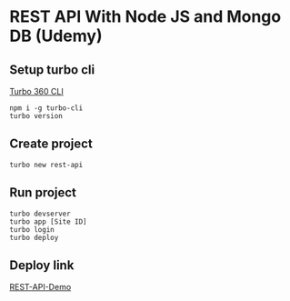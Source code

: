 # REST API With Node JS and Mongo DB (Udemy)

## Setup turbo cli
[Turbo 360 CLI](https://www.turbo360.co/feed)
```
npm i -g turbo-cli
turbo version
```
## Create project
```
turbo new rest-api
```

## Run project
```
turbo devserver
turbo app [Site ID]
turbo login
turbo deploy
```

## Deploy link
[REST-API-Demo](https://rest-api-demo-z9gpgc.turbo360-vertex.com/)
